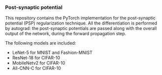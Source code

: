 ### Post-synaptic potential

This repository contains the PyTorch implementation for the post-synaptic potential (PSP) regularization technique.
All the differentiation is performed by autograd: the post-synaptic potentials are passed along with the overall output of the network, during the forward propagation step.

The following models are included:

* LeNet-5 for MNIST and Fashion-MNIST
* ResNet-18 for CIFAR-10
* MobileNetv2 for CIFAR-10
* All-CNN-C for CIFAR-10
